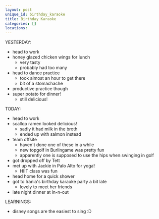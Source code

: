 ```yaml
---
layout: post
unique_id: birthday_karaoke
title: Birthday Karaoke
categories: []
locations: 
---
```


YESTERDAY:
* head to work
* honey glazed chicken wings for lunch
  * very tasty
  * probably had too many
* head to dance practice
  * took almost an hour to get there
  * bit of a stomachache
* productive practice though
* super potato for dinner!
  * still delicious!

TODAY:
* head to work
* scallop ramen looked delicious!
  * sadly it had milk in the broth
  * ended up with salmon instead
* team offsite
  * haven't done one of these in a while
  * new topgolf in Burlingame was pretty fun
  * apparently one is supposed to use the hips when swinging in golf
* got dropped off by Tett
* met up with Jackie in Palo Alto for yoga!
  * HIIT class was fun
* head home for a quick shower
* got to Irania's birthday karaoke party a bit late
  * lovely to meet her friends
* late night dinner at in-n-out

LEARNINGS:
* disney songs are the easiest to sing :D
